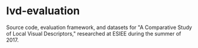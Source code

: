 # lvd-evaluation
Source code, evaluation framework, and datasets for "A Comparative Study of Local Visual Descriptors," researched at ESIEE during the summer of 2017.
